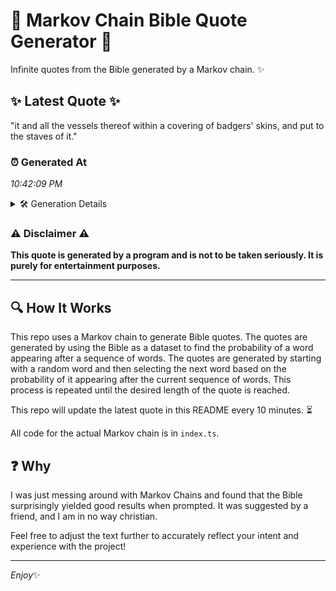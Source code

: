 # 📖 Markov Chain Bible Quote Generator 📖

Infinite quotes from the Bible generated by a Markov chain. ✨

## ✨ Latest Quote ✨
"it and all the vessels thereof within a covering of badgers' skins, and put to the staves of it."

### ⏰ Generated At
*10:42:09 PM*

<details>
    <summary>🛠️ Generation Details</summary>
    <p>
        <strong>🌱 Seed:</strong> it<br>
        <strong>🔄 Iterations:</strong> 18<br>
        <strong>📜 Context History:</strong><br>[ it ]: and<br>[ it, and ]: all<br>[ it, and, all ]: the<br>[ it, and, all, the ]: vessels<br>[ it, and, all, the, vessels ]: thereof<br>[ it, and, all, the, vessels, thereof ]: within<br>[ and, all, the, vessels, thereof, within ]: a<br>[ all, the, vessels, thereof, within, a ]: covering<br>[ the, vessels, thereof, within, a, covering ]: of<br>[ vessels, thereof, within, a, covering, of ]: badgers'<br>[ thereof, within, a, covering, of, badgers' ]: skins,<br>[ within, a, covering, of, badgers', skins, ]: and<br>[ a, covering, of, badgers', skins,, and ]: put<br>[ covering, of, badgers', skins,, and, put ]: to<br>[ of, badgers', skins,, and, put, to ]: the<br>[ badgers', skins,, and, put, to, the ]: staves<br>[ skins,, and, put, to, the, staves ]: of<br>[ and, put, to, the, staves, of ]: it.<br>
    </p>
</details>

### ⚠️ Disclaimer ⚠️
**This quote is generated by a program and is not to be taken seriously. It is purely for entertainment purposes.**

---

## 🔍 How It Works

This repo uses a Markov chain to generate Bible quotes. The quotes are generated by using the Bible as a dataset to find the probability of a word appearing after a sequence of words. The quotes are generated by starting with a random word and then selecting the next word based on the probability of it appearing after the current sequence of words. This process is repeated until the desired length of the quote is reached.

This repo will update the latest quote in this README every 10 minutes. ⏳

All code for the actual Markov chain is in `index.ts`.

## ❓ Why

I was just messing around with Markov Chains and found that the Bible surprisingly yielded good results when prompted. 
It was suggested by a friend, and I am in no way christian.

Feel free to adjust the text further to accurately reflect your intent and experience with the project!

---

*Enjoy*✨
